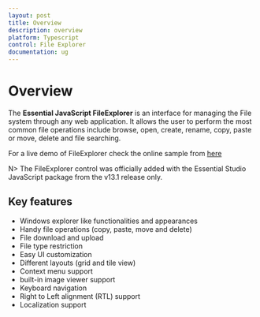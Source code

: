 ```yaml
---
layout: post
title: Overview
description: overview
platform: Typescript
control: File Explorer
documentation: ug
---
```


# Overview

The **Essential JavaScript FileExplorer** is an interface for managing the File system through any web application. It allows the user to perform the most common file operations include browse, open, create, rename, copy, paste or move, delete and file searching.

For a live demo of FileExplorer check the online sample from [here](https://ej2.syncfusion.com/home/#!/azure/fileexplorer/DefaultFunctionalities)

N>  The FileExplorer control was officially added with the Essential Studio JavaScript package from the v13.1 release only.


## Key features

* Windows explorer like functionalities and appearances
* Handy file operations (copy, paste, move and delete)
* File download and upload
* File type restriction
* Easy UI customization
* Different layouts (grid and tile view)
* Context menu support
* built-in image viewer support
* Keyboard navigation 
* Right to Left alignment (RTL) support
* Localization support

